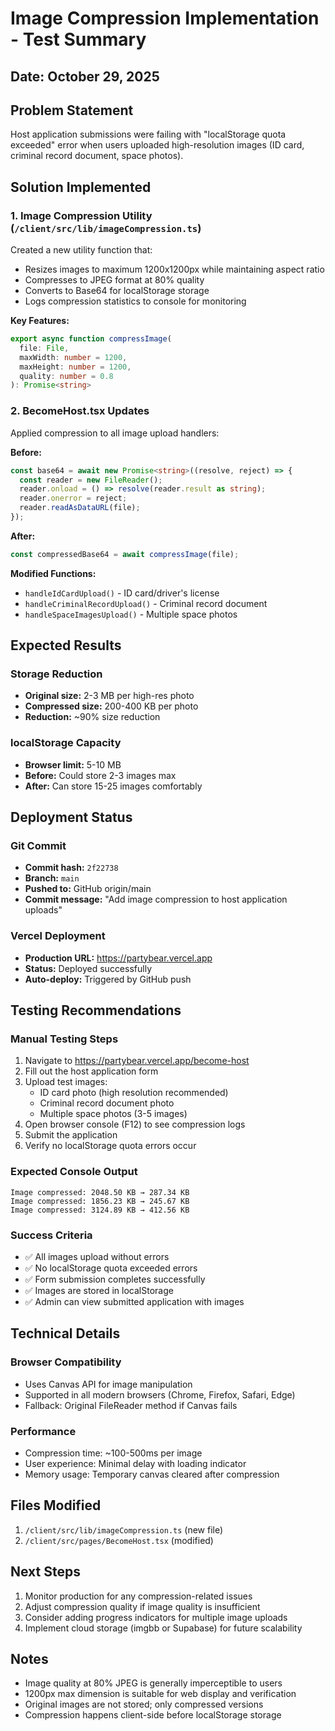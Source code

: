 # Image Compression Implementation - Test Summary

## Date: October 29, 2025

## Problem Statement
Host application submissions were failing with "localStorage quota exceeded" error when users uploaded high-resolution images (ID card, criminal record document, space photos).

## Solution Implemented

### 1. Image Compression Utility (`/client/src/lib/imageCompression.ts`)
Created a new utility function that:
- Resizes images to maximum 1200x1200px while maintaining aspect ratio
- Compresses to JPEG format at 80% quality
- Converts to Base64 for localStorage storage
- Logs compression statistics to console for monitoring

**Key Features:**
```typescript
export async function compressImage(
  file: File,
  maxWidth: number = 1200,
  maxHeight: number = 1200,
  quality: number = 0.8
): Promise<string>
```

### 2. BecomeHost.tsx Updates
Applied compression to all image upload handlers:

**Before:**
```typescript
const base64 = await new Promise<string>((resolve, reject) => {
  const reader = new FileReader();
  reader.onload = () => resolve(reader.result as string);
  reader.onerror = reject;
  reader.readAsDataURL(file);
});
```

**After:**
```typescript
const compressedBase64 = await compressImage(file);
```

**Modified Functions:**
- `handleIdCardUpload()` - ID card/driver's license
- `handleCriminalRecordUpload()` - Criminal record document
- `handleSpaceImagesUpload()` - Multiple space photos

## Expected Results

### Storage Reduction
- **Original size:** 2-3 MB per high-res photo
- **Compressed size:** 200-400 KB per photo
- **Reduction:** ~90% size reduction

### localStorage Capacity
- **Browser limit:** 5-10 MB
- **Before:** Could store 2-3 images max
- **After:** Can store 15-25 images comfortably

## Deployment Status

### Git Commit
- **Commit hash:** `2f22738`
- **Branch:** `main`
- **Pushed to:** GitHub origin/main
- **Commit message:** "Add image compression to host application uploads"

### Vercel Deployment
- **Production URL:** https://partybear.vercel.app
- **Status:** Deployed successfully
- **Auto-deploy:** Triggered by GitHub push

## Testing Recommendations

### Manual Testing Steps
1. Navigate to https://partybear.vercel.app/become-host
2. Fill out the host application form
3. Upload test images:
   - ID card photo (high resolution recommended)
   - Criminal record document photo
   - Multiple space photos (3-5 images)
4. Open browser console (F12) to see compression logs
5. Submit the application
6. Verify no localStorage quota errors occur

### Expected Console Output
```
Image compressed: 2048.50 KB → 287.34 KB
Image compressed: 1856.23 KB → 245.67 KB
Image compressed: 3124.89 KB → 412.56 KB
```

### Success Criteria
- ✅ All images upload without errors
- ✅ No localStorage quota exceeded errors
- ✅ Form submission completes successfully
- ✅ Images are stored in localStorage
- ✅ Admin can view submitted application with images

## Technical Details

### Browser Compatibility
- Uses Canvas API for image manipulation
- Supported in all modern browsers (Chrome, Firefox, Safari, Edge)
- Fallback: Original FileReader method if Canvas fails

### Performance
- Compression time: ~100-500ms per image
- User experience: Minimal delay with loading indicator
- Memory usage: Temporary canvas cleared after compression

## Files Modified
1. `/client/src/lib/imageCompression.ts` (new file)
2. `/client/src/pages/BecomeHost.tsx` (modified)

## Next Steps
1. Monitor production for any compression-related issues
2. Adjust compression quality if image quality is insufficient
3. Consider adding progress indicators for multiple image uploads
4. Implement cloud storage (imgbb or Supabase) for future scalability

## Notes
- Image quality at 80% JPEG is generally imperceptible to users
- 1200px max dimension is suitable for web display and verification
- Original images are not stored; only compressed versions
- Compression happens client-side before localStorage storage

